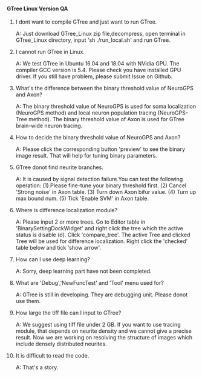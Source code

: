 #### GTree Linux Version QA
1. I dont want to compile GTree and just want to run GTree.

    A: Just download GTree_Linux zip file,decompress, open terminal in GTree_Linux directory, input 'sh ./run_local.sh' and run GTree.

2. I cannot run GTree in Linux.
   
   A: We test GTree in Ubuntu 16.04 and 18.04 with NVidia GPU. The compiler GCC version is 5.4. Please check you have installed GPU driver. 
   If you still have problem, please submit Issue on Github.

3. What's the difference between the binary threshold value of NeuroGPS and Axon?
   
   A: The binary threshold value of NeuroGPS is used for soma localization (NeuroGPS method) and local neuron population tracing (NeuroGPS-Tree method). The binary threshold value of Axon is used for GTree brain-wide neuron tracing. 

4. How to decide the binary threshold value of NeuroGPS and Axon?
   
   A: Please click the corresponding button 'preview' to see the binary image result. That will help for tuning binary parameters.

5. GTree donot find neurite branches.

    A: It is caused by signal detection failure.You can test the following operation:
       (1) Please fine-tune your binary threshold first. 
       (2) Cancel 'Strong noise' in Axon table.
       (3) Turn down Axon bifur value.
       (4) Turn up max bound num.
       (5) Tick 'Enable SVM' in Axon table.

6. Where is difference localization module?
   
   A: Please input 2 or more trees. Go to Editor table in 'BinarySettingDockWidget' and right click the tree which the active status is disable (d). Click 'compare_tree'. The active Tree and  clicked Tree will be used for difference localization. Right click the 'checked' table below and tick 'show arrow'.

7. How can I use deep learning?

    A: Sorry, deep learning part have not been completed.

8. What are 'Debug','NewFuncTest' and 'Tool' menu used for?

    A: GTree is still in developing. They are debugging unit. Please donot use them.

9. How large the tiff file can I input to GTree?

    A: We suggest using tiff file under 2 GB. If you want to use tracing module, that depends on neurite density and we cannot give a precise result. Now we are working on resolving the structure of images which include densely distributed neurites.

10. It is difficult to read the code.

    A: That's a story. 